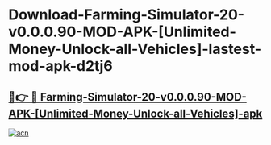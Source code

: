 # Download-Farming-Simulator-20-v0.0.0.90-MOD-APK-[Unlimited-Money-Unlock-all-Vehicles]-lastest-mod-apk-d2tj6

<h2><a href="https://apkcomod.com?title=Farming-Simulator-20-v0.0.0.90-MOD-APK-[Unlimited-Money-Unlock-all-Vehicles]">🔗👉 🔴 Farming-Simulator-20-v0.0.0.90-MOD-APK-[Unlimited-Money-Unlock-all-Vehicles]-apk </a></h2>

[![acn](https://github.com/user-attachments/assets/0f9c940e-d8b0-45ae-aac7-cd30a18b3e1c)](https://apkcomod.com?title=Farming-Simulator-20-v0.0.0.90-MOD-APK-[Unlimited-Money-Unlock-all-Vehicles])
